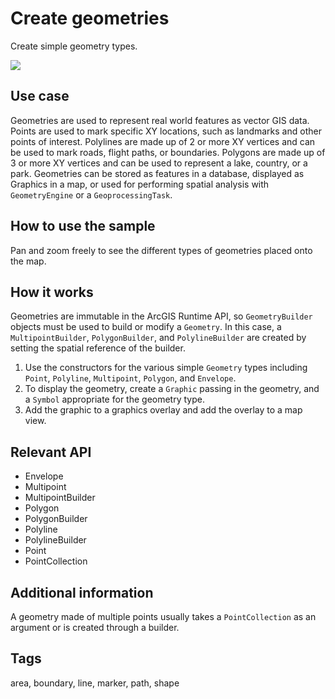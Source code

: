 # Create geometries

Create simple geometry types.

![](screenshot.png)

## Use case

Geometries are used to represent real world features as vector GIS data. Points are used to mark specific XY locations, such as landmarks and other points of interest. Polylines are made up of 2 or more XY vertices and can be used to mark roads, flight paths, or boundaries. Polygons are made up of 3 or more XY vertices and can be used to represent a lake, country, or a park. Geometries can be stored as features in a database, displayed as Graphics in a map, or used for performing spatial analysis with `GeometryEngine` or a `GeoprocessingTask`.

## How to use the sample

Pan and zoom freely to see the different types of geometries placed onto the map.

## How it works

Geometries are immutable in the ArcGIS Runtime API, so `GeometryBuilder` objects must be used to build or modify a `Geometry`. In this case, a `MultipointBuilder`, `PolygonBuilder`, and `PolylineBuilder` are created by setting the spatial reference of the builder. 

1. Use the constructors for the various simple `Geometry` types including `Point`, `Polyline`, `Multipoint`, `Polygon`, and `Envelope`.
2. To display the geometry, create a `Graphic` passing in the geometry, and a `Symbol` appropriate for the geometry type.
3. Add the graphic to a graphics overlay and add the overlay to a map view.


## Relevant API

 * Envelope
 * Multipoint
 * MultipointBuilder
 * Polygon
 * PolygonBuilder
 * Polyline
 * PolylineBuilder
 * Point
 * PointCollection

## Additional information

A geometry made of multiple points usually takes a `PointCollection` as an argument or is created through a builder.

## Tags

area, boundary, line, marker, path, shape
